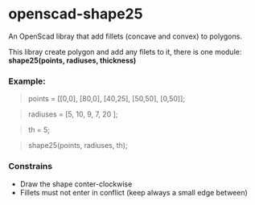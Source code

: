 # openscad-shape25
An OpenScad libray that add fillets (concave and convex) to polygons.

This libray create polygon and add any filets to it, there is one module: **shape25(points, radiuses, thickness)**

### Example:
>points = [[0,0], [80,0], [40,25], [50,50], [0,50]];

>radiuses = [5, 10, 9, 7, 20 ];

>th = 5;

>shape25(points, radiuses, th);

### Constrains
  - Draw the shape conter-clockwise
  - Fillets must not enter in conflict (keep always a small edge between)
